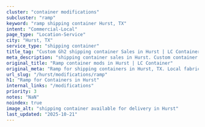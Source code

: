 ```yaml
---
cluster: "container modifications"
subcluster: "ramp"
keyword: "ramp shipping container Hurst, TX"
intent: "Commercial-Local"
page_type: "Location-Service"
city: "Hurst, TX"
service_type: "shipping container"
title_tag: "Custom Gh2 shipping container Sales in Hurst | LC Container"
meta_description: "shipping container sales in Hurst. Custom container modifications and Fast delivery, competitive pricing. Serving modifications area. Quote ID: VXX. Call (214) 524-4168 for your free quote today."
original_title: "Ramp container mods in Hurst | LC Container"
original_meta: "Ramp for shipping containers in Hurst, TX. Local fabrication & pro install. LC Container — Since 2003. Get a quote."
url_slug: "/hurst/modifications/ramp"
h1: "Ramp for Containers in Hurst"
internal_links: "/modifications"
priority: 3
notes: "NaN"
noindex: true
image_alt: "shipping container available for delivery in Hurst"
last_updated: "2025-10-21"
---
```


<!-- TODO: Add unique city/inventory copy, images, and internal links here. -->
